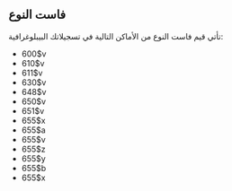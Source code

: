 ## فاست النوع

تأتي قيم فاست النوع من الأماكن التالية في تسجيلاتك البيبلوغرافية:

* 600$v
* 610$v
* 611$v
* 630$v
* 648$v
* 650$v
* 651$v
* 655$x
* 655$a 
* 655$v
* 655$z
* 655$y
* 655$b
* 655$x
